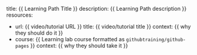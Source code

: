 title: {{ Learning Path Title }}
description: {{ Learning Path description }}
resources:
  - url: {{ video/tutorial URL }}
    title: {{ video/tutorial title }}
    context: {{ why they should do it }} 
  - course: {{ Learning lab course formatted as `githubtraining/github-pages` }}
    context: {{ why they should take it }}
